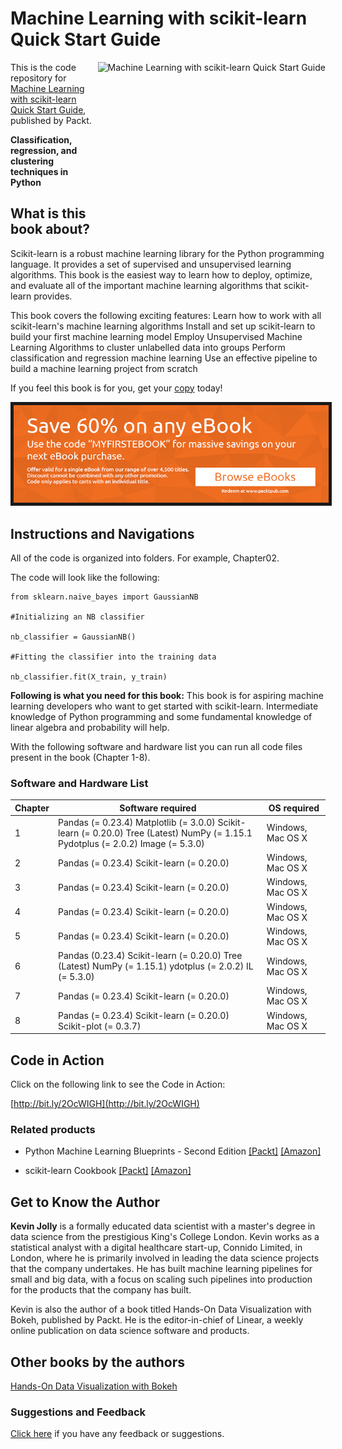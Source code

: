 # Machine Learning with scikit-learn Quick Start Guide

<a href="https://www.packtpub.com/big-data-and-business-intelligence/machine-learning-scikit-learn-quick-start-guide?utm_source=github&utm_medium=repository&utm_campaign=9781789343700 "><img src="https://d1ldz4te4covpm.cloudfront.net/sites/default/files/imagecache/ppv4_main_book_cover/B11248.png" alt="Machine Learning with scikit-learn Quick Start Guide" height="256px" align="right"></a>

This is the code repository for [Machine Learning with scikit-learn Quick Start Guide](https://www.packtpub.com/big-data-and-business-intelligence/machine-learning-scikit-learn-quick-start-guide?utm_source=github&utm_medium=repository&utm_campaign=9781789343700 ), published by Packt.

**Classification, regression, and clustering techniques in Python**

## What is this book about?
<span class="sugar_field" id="description">Scikit-learn is a robust machine learning library for the Python programming language. It provides a set of supervised and unsupervised learning algorithms. This book is the easiest way to learn how to deploy, optimize, and evaluate all of the important machine learning algorithms that scikit-learn provides.</span>

This book covers the following exciting features:
Learn how to work with all scikit-learn's machine learning algorithms 
Install and set up scikit-learn to build your first machine learning model 
Employ Unsupervised Machine Learning Algorithms to cluster unlabelled data into groups 
Perform classification and regression machine learning 
Use an effective pipeline to build a machine learning project from scratch 

If you feel this book is for you, get your [copy](https://www.amazon.com/dp/1789343704) today!

<a href="https://www.packtpub.com/?utm_source=github&utm_medium=banner&utm_campaign=GitHubBanner"><img src="https://raw.githubusercontent.com/PacktPublishing/GitHub/master/GitHub.png" 
alt="https://www.packtpub.com/" border="5" /></a>

## Instructions and Navigations
All of the code is organized into folders. For example, Chapter02.

The code will look like the following:
```
from sklearn.naive_bayes import GaussianNB

#Initializing an NB classifier

nb_classifier = GaussianNB()

#Fitting the classifier into the training data

nb_classifier.fit(X_train, y_train)
```

**Following is what you need for this book:**
This book is for aspiring machine learning developers who want to get started with scikit-learn. Intermediate knowledge of Python programming and some fundamental knowledge of linear algebra and probability will help.	

With the following software and hardware list you can run all code files present in the book (Chapter 1-8).
### Software and Hardware List
| Chapter | Software required | OS required |
| -------- | ------------------------------------ | ----------------------------------- |
| 1 | Pandas (= 0.23.4) Matplotlib (= 3.0.0) Scikit-learn (= 0.20.0) Tree (Latest) NumPy (= 1.15.1 Pydotplus (= 2.0.2) Image (= 5.3.0) | Windows, Mac OS X |
| 2 | Pandas (= 0.23.4) Scikit-learn (= 0.20.0) | Windows, Mac OS X |
| 3 | Pandas (= 0.23.4) Scikit-learn (= 0.20.0) | Windows, Mac OS X |
| 4 | Pandas (= 0.23.4) Scikit-learn (= 0.20.0) | Windows, Mac OS X |
| 5 | Pandas (= 0.23.4) Scikit-learn (= 0.20.0) | Windows, Mac OS X |
| 6 | Pandas (0.23.4) Scikit-learn (= 0.20.0) Tree (Latest) NumPy (= 1.15.1) ydotplus (= 2.0.2) IL (= 5.3.0) | Windows, Mac OS X |
| 7 | Pandas (= 0.23.4) Scikit-learn (= 0.20.0) | Windows, Mac OS X |
| 8 | Pandas (= 0.23.4) Scikit-learn (= 0.20.0) Scikit-plot (= 0.3.7) | Windows, Mac OS X |

## Code in Action

Click on the following link to see the Code in Action:

[http://bit.ly/2OcWIGH](http://bit.ly/2OcWIGH)


### Related products
* Python Machine Learning Blueprints - Second Edition [[Packt]](https://www.packtpub.com/big-data-and-business-intelligence/python-machine-learning-blueprints-second-edition?utm_source=github&utm_medium=repository&utm_campaign=9781788994170 ) [[Amazon]](https://www.amazon.com/dp/B07JLMHWRG)

* scikit-learn Cookbook [[Packt]](https://www.packtpub.com/big-data-and-business-intelligence/scikit-learn-cookbook?utm_source=github&utm_medium=repository&utm_campaign=9781783989485 ) [[Amazon]](https://www.amazon.com/dp/1783989483)


## Get to Know the Author
**Kevin Jolly**
is a formally educated data scientist with a master's degree in data science from the prestigious King's College London. Kevin works as a statistical analyst with a digital healthcare start-up, Connido Limited, in London, where he is primarily involved in leading the data science projects that the company undertakes. He has built machine learning pipelines for small and big data, with a focus on scaling such pipelines into production for the products that the company has built. 

Kevin is also the author of a book titled Hands-On Data Visualization with Bokeh, published by Packt. He is the editor-in-chief of Linear, a weekly online publication on data science software and products. 

## Other books by the authors
[Hands-On Data Visualization with Bokeh](https://www.packtpub.com/big-data-and-business-intelligence/hands-data-visualization-bokeh?utm_source=github&utm_medium=repository&utm_campaign=9781789135404 )

### Suggestions and Feedback
[Click here](https://docs.google.com/forms/d/e/1FAIpQLSdy7dATC6QmEL81FIUuymZ0Wy9vH1jHkvpY57OiMeKGqib_Ow/viewform) if you have any feedback or suggestions.


